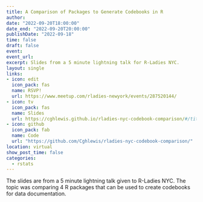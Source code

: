 ```yaml
---
title: A Comparison of Packages to Generate Codebooks in R
author: 
date: "2022-09-20T18:00:00"
date_end: "2022-09-20T20:00:00"
publishDate: "2022-09-18"
time: false
draft: false
event: 
event_url: 
excerpt: Slides from a 5 minute lightning talk for R-Ladies NYC.
layout: single
links:
- icon: edit
  icon_pack: fas
  name: RSVP!
  url: https://www.meetup.com/rladies-newyork/events/287520144/
- icon: tv
  icon_pack: fas
  name: Slides
  url: https://cghlewis.github.io/rladies-nyc-codebook-comparison/#/title-slide
- icon: github
  icon_pack: fab
  name: Code
  url: "https://github.com/Cghlewis/rladies-nyc-codebook-comparison/"
location: virtual
show_post_time: false
categories:
  - rstats
---
```


The slides are from a 5 minute lightning talk given to R-Ladies NYC. The topic was comparing 4 R packages that can be used to create codebooks for data documentation. 